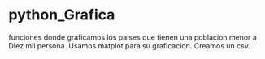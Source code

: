 # python_Grafica
funciones donde graficamos los paises que tienen una poblacion menor a
DIez mil persona. 
Usamos matplot para su graficacion.
Creamos un csv.
